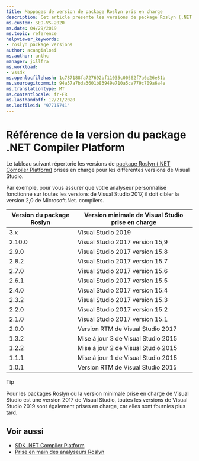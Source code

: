 ```yaml
---
title: Mappages de version de package Roslyn pris en charge
description: Cet article présente les versions de package Roslyn (.NET Compiler Platform) prises en charge pour les différentes versions de Visual Studio.
ms.custom: SEO-VS-2020
ms.date: 04/29/2019
ms.topic: reference
helpviewer_keywords:
- roslyn package versions
author: acangialosi
ms.author: anthc
manager: jillfra
ms.workload:
- vssdk
ms.openlocfilehash: 1c787188fa727692bf11035c00562f7a6e26e81b
ms.sourcegitcommit: 94a57a7bda3601b83949e710a5ca779c709a6a4e
ms.translationtype: MT
ms.contentlocale: fr-FR
ms.lasthandoff: 12/21/2020
ms.locfileid: "97715741"
---
```

# <a name="net-compiler-platform-package-version-reference"></a>Référence de la version du package .NET Compiler Platform

Le tableau suivant répertorie les versions de [package Roslyn (.NET Compiler Platform)](https://www.nuget.org/packages/Microsoft.Net.Compilers/) prises en charge pour les différentes versions de Visual Studio.

Par exemple, pour vous assurer que votre analyseur personnalisé fonctionne sur toutes les versions de Visual Studio 2017, il doit cibler la version 2,0 de Microsoft.Net. compilers.

| Version du package Roslyn | Version minimale de Visual Studio prise en charge |
| - | - |
| 3.x | Visual Studio 2019 |
| 2.10.0 | Visual Studio 2017 version 15,9 |
| 2.9.0 | Visual Studio 2017 version 15.8 |
| 2.8.2 | Visual Studio 2017 version 15.7 |
| 2.7.0 | Visual Studio 2017 version 15.6 |
| 2.6.1 | Visual Studio 2017 version 15.5 |
| 2.4.0 | Visual Studio 2017 version 15.4 |
| 2.3.2 | Visual Studio 2017 version 15.3 |
| 2.2.0 | Visual Studio 2017 version 15.2 |
| 2.1.0 | Visual Studio 2017 version 15.1 |
| 2.0.0 | Version RTM de Visual Studio 2017 |
| 1.3.2 | Mise à jour 3 de Visual Studio 2015 |
| 1.2.2 | Mise à jour 2 de Visual Studio 2015 |
| 1.1.1 | Mise à jour 1 de Visual Studio 2015 |
| 1.0.1 | Version RTM de Visual Studio 2015 |

> [!TIP]
> Pour les packages Roslyn où la version minimale prise en charge de Visual Studio est une version 2017 de Visual Studio, toutes les versions de Visual Studio 2019 sont également prises en charge, car elles sont fournies plus tard.

## <a name="see-also"></a>Voir aussi

- [SDK .NET Compiler Platform](/dotnet/csharp/roslyn-sdk/)
- [Prise en main des analyseurs Roslyn](getting-started-with-roslyn-analyzers.md)
